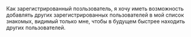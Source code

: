 Как зарегистрированный позльзователь,
я хочу иметь возможность добавлять других зарегистрированных пользователей в мой список знакомых, видимый только мне,
чтобы в будущем быстрее находить других пользователей.